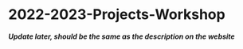 # 2022-2023-Projects-Workshop
***Update later, should be the same as the description on the website***
